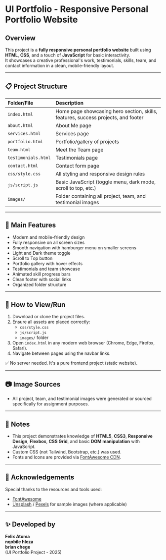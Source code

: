 # UI Portfolio - Responsive Personal Portfolio Website

## Overview

This project is a **fully responsive personal portfolio website** built using **HTML**, **CSS**, and a touch of **JavaScript** for basic interactivity.  
It showcases a creative professional's work, testimonials, skills, team, and contact information in a clean, mobile-friendly layout.

---

## 📋 Project Structure

| Folder/File | Description |
| :--- | :--- |
| `index.html` | Home page showcasing hero section, skills, features, success projects, and footer |
| `about.html` | About Me page |
| `services.html` | Services page |
| `portfolio.html` | Portfolio/gallery of projects |
| `team.html` | Meet the Team page |
| `testimonials.html` | Testimonials page |
| `contact.html` | Contact form page |
| `css/style.css` | All styling and responsive design rules |
| `js/script.js` | Basic JavaScript (toggle menu, dark mode, scroll to top, etc.) |
| `images/` | Folder containing all project, team, and testimonial images |

---

## 🎨 Main Features

- Modern and mobile-friendly design
- Fully responsive on all screen sizes
- Smooth navigation with hamburger menu on smaller screens
- Light and Dark theme toggle
- Scroll to Top button
- Portfolio gallery with hover effects
- Testimonials and team showcase
- Animated skill progress bars
- Clean footer with social links
- Organized folder structure

---

## 🚀 How to View/Run

1. Download or clone the project files.
2. Ensure all assets are placed correctly:
   - `css/style.css`
   - `js/script.js`
   - `images/` folder
3. Open `index.html` in any modern web browser (Chrome, Edge, Firefox, Safari).
4. Navigate between pages using the navbar links.

✅ No server needed. It's a pure frontend project (static website).

---

## 📷 Image Sources

- All project, team, and testimonial images were generated or sourced specifically for assignment purposes.

---

## 📌 Notes

- This project demonstrates knowledge of **HTML5**, **CSS3**, **Responsive Design**, **Flexbox**, **CSS Grid**, and basic **DOM manipulation** with JavaScript.
- Custom CSS (not Tailwind, Bootstrap, etc.) was used.
- Fonts and Icons are provided via [FontAwesome CDN](https://cdnjs.com/).

---

## 🙌 Acknowledgements

Special thanks to the resources and tools used:
- [FontAwesome](https://fontawesome.com/)
- [Unsplash](https://unsplash.com/) / [Pexels](https://pexels.com/) for sample images (where applicable)

---

## ✨ Developed by
**Felix Atoma**  
**nqobile hleza**  
**brian	chege**  
(UI Portfolio Project - 2025)
